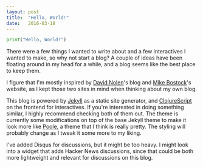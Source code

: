 ```yaml
---
layout: post
title:  "Hello, World!"
date:   2016-03-18
---
```


```python
print("Hello, World!")
```

There were a few things I wanted to write about
and a few interactives I wanted to make, so why not start a blog?
A couple of ideas have been floating around in my head for a while, and a blog
seems like the best place to keep them.

I figure that I'm mostly inspired by [David Nolen]'s blog and
[Mike Bostock]'s website, as I kept those two sites in mind when thinking about
my own blog. 

This blog is powered by [Jekyll] as a static site generator, and [ClojureScript]
on the frontend for interactives. If you're interested in doing something
similar, I highly recommend checking both of them out.
The theme is currently some modifications on top of the base Jekyll theme to
make it look more like [Poole], a theme that I think is really pretty. The
styling will probably change as I tweak it some more to my liking.

I've added Disqus for discussions, but it might be too heavy. I might look
into a widget that adds Hacker News discussions, since that could be both more
lightweight and relevant for discussions on this blog.

[david nolen]: http://swannodette.github.io/
[mike bostock]: https://bost.ocks.org/mike/
[jekyll]: https://jekyllrb.com
[clojurescript]: https://github.com/clojure/clojurescript
[poole]: http://getpoole.com